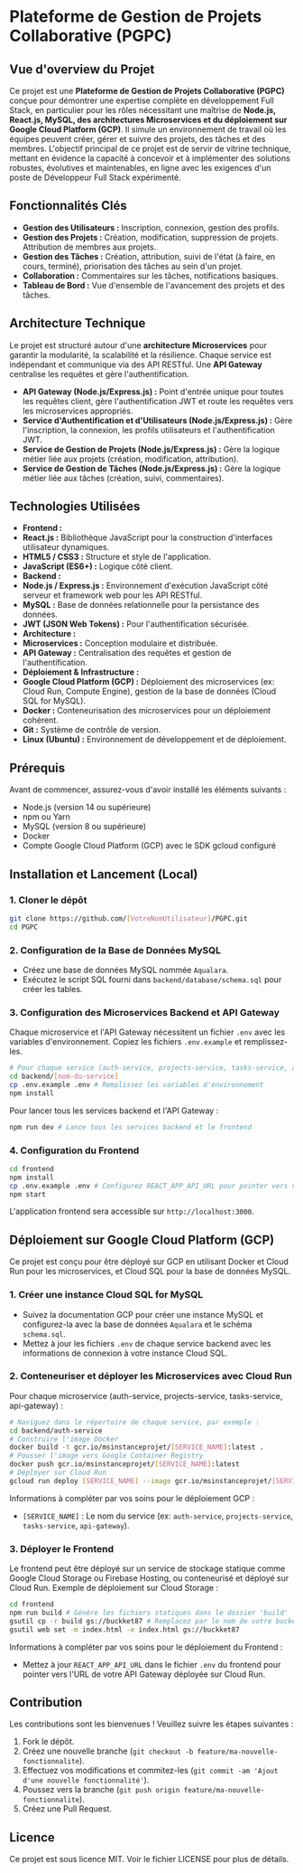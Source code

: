# Plateforme de Gestion de Projets Collaborative (PGPC)
## Vue d'overview du Projet
Ce projet est une **Plateforme de Gestion de Projets Collaborative (PGPC)** conçue pour démontrer une expertise complète en développement Full Stack, en particulier pour les rôles nécessitant une maîtrise de **Node.js, React.js, MySQL, des architectures Microservices et du déploiement sur Google Cloud Platform (GCP)**. Il simule un environnement de travail où les équipes peuvent créer, gérer et suivre des projets, des tâches et des membres.
L'objectif principal de ce projet est de servir de vitrine technique, mettant en évidence la capacité à concevoir et à implémenter des solutions robustes, évolutives et maintenables, en ligne avec les exigences d'un poste de Développeur Full Stack expérimenté.
## Fonctionnalités Clés
* **Gestion des Utilisateurs :** Inscription, connexion, gestion des profils.
* **Gestion des Projets :** Création, modification, suppression de projets. Attribution de membres aux projets.
* **Gestion des Tâches :** Création, attribution, suivi de l'état (à faire, en cours, terminé), priorisation des tâches au sein d'un projet.
* **Collaboration :** Commentaires sur les tâches, notifications basiques.
* **Tableau de Bord :** Vue d'ensemble de l'avancement des projets et des tâches.
## Architecture Technique
Le projet est structuré autour d'une **architecture Microservices** pour garantir la modularité, la scalabilité et la résilience. Chaque service est indépendant et communique via des API RESTful. Une **API Gateway** centralise les requêtes et gère l'authentification.
* **API Gateway (Node.js/Express.js) :** Point d'entrée unique pour toutes les requêtes client, gère l'authentification JWT et route les requêtes vers les microservices appropriés.
* **Service d'Authentification et d'Utilisateurs (Node.js/Express.js) :** Gère l'inscription, la connexion, les profils utilisateurs et l'authentification JWT.
* **Service de Gestion de Projets (Node.js/Express.js) :** Gère la logique métier liée aux projets (création, modification, attribution).
* **Service de Gestion de Tâches (Node.js/Express.js) :** Gère la logique métier liée aux tâches (création, suivi, commentaires).
## Technologies Utilisées
* **Frontend :**
* **React.js :** Bibliothèque JavaScript pour la construction d'interfaces utilisateur dynamiques.
* **HTML5 / CSS3 :** Structure et style de l'application.
* **JavaScript (ES6+) :** Logique côté client.
* **Backend :**
* **Node.js / Express.js :** Environnement d'exécution JavaScript côté serveur et framework web pour les API RESTful.
* **MySQL :** Base de données relationnelle pour la persistance des données.
* **JWT (JSON Web Tokens) :** Pour l'authentification sécurisée.
* **Architecture :**
* **Microservices :** Conception modulaire et distribuée.
* **API Gateway :** Centralisation des requêtes et gestion de l'authentification.
* **Déploiement & Infrastructure :**
* **Google Cloud Platform (GCP) :** Déploiement des microservices (ex: Cloud Run, Compute Engine), gestion de la base de données (Cloud SQL for MySQL).
* **Docker :** Conteneurisation des microservices pour un déploiement cohérent.
* **Git :** Système de contrôle de version.
* **Linux (Ubuntu) :** Environnement de développement et de déploiement.
## Prérequis
Avant de commencer, assurez-vous d'avoir installé les éléments suivants :
* Node.js (version 14 ou supérieure)
* npm ou Yarn
* MySQL (version 8 ou supérieure)
* Docker
* Compte Google Cloud Platform (GCP) avec le SDK gcloud configuré

## Installation et Lancement (Local)
### 1. Cloner le dépôt
```bash
git clone https://github.com/[VotreNomUtilisateur]/PGPC.git
cd PGPC
```

### 2. Configuration de la Base de Données MySQL
* Créez une base de données MySQL nommée `Aqualara`.
* Exécutez le script SQL fourni dans `backend/database/schema.sql` pour créer les tables.

### 3. Configuration des Microservices Backend et API Gateway
Chaque microservice et l'API Gateway nécessitent un fichier `.env` avec les variables d'environnement. Copiez les fichiers `.env.example` et remplissez-les.

```bash
# Pour chaque service (auth-service, projects-service, tasks-service, api-gateway)
cd backend/[nom-du-service]
cp .env.example .env # Remplissez les variables d'environnement
npm install
```
Pour lancer tous les services backend et l'API Gateway :
```bash
npm run dev # Lance tous les services backend et le frontend
```

### 4. Configuration du Frontend
```bash
cd frontend
npm install
cp .env.example .env # Configurez REACT_APP_API_URL pour pointer vers votre API Gateway (http://localhost:3000 en local)
npm start
```
L'application frontend sera accessible sur `http://localhost:3000`.

## Déploiement sur Google Cloud Platform (GCP)
Ce projet est conçu pour être déployé sur GCP en utilisant Docker et Cloud Run pour les microservices, et Cloud SQL pour la base de données MySQL.

### 1. Créer une instance Cloud SQL for MySQL
* Suivez la documentation GCP pour créer une instance MySQL et configurez-la avec la base de données `Aqualara` et le schéma `schema.sql`.
* Mettez à jour les fichiers `.env` de chaque service backend avec les informations de connexion à votre instance Cloud SQL.

### 2. Conteneuriser et déployer les Microservices avec Cloud Run
Pour chaque microservice (auth-service, projects-service, tasks-service, api-gateway) :
```bash
# Naviguez dans le répertoire de chaque service, par exemple :
cd backend/auth-service
# Construire l'image Docker
docker build -t gcr.io/msinstanceprojet/[SERVICE_NAME]:latest .
# Pousser l'image vers Google Container Registry
docker push gcr.io/msinstanceprojet/[SERVICE_NAME]:latest
# Déployer sur Cloud Run
gcloud run deploy [SERVICE_NAME] --image gcr.io/msinstanceprojet/[SERVICE_NAME]:latest --platform managed --region us-central1-c --allow-unauthenticated # --allow-unauthenticated pour l'API Gateway, les autres services peuvent être internes
```
Informations à compléter par vos soins pour le déploiement GCP :
* `[SERVICE_NAME]` : Le nom du service (ex: `auth-service`, `projects-service`, `tasks-service`, `api-gateway`).

### 3. Déployer le Frontend
Le frontend peut être déployé sur un service de stockage statique comme Google Cloud Storage ou Firebase Hosting, ou conteneurisé et déployé sur Cloud Run.
Exemple de déploiement sur Cloud Storage :
```bash
cd frontend
npm run build # Génère les fichiers statiques dans le dossier 'build'
gsutil cp -r build gs://buckket87 # Remplacez par le nom de votre bucket Cloud Storage
gsutil web set -m index.html -e index.html gs://buckket87
```
Informations à compléter par vos soins pour le déploiement du Frontend :
* Mettez à jour `REACT_APP_API_URL` dans le fichier `.env` du frontend pour pointer vers l'URL de votre API Gateway déployée sur Cloud Run.

## Contribution
Les contributions sont les bienvenues ! Veuillez suivre les étapes suivantes :
1. Fork le dépôt.
2. Créez une nouvelle branche (`git checkout -b feature/ma-nouvelle-fonctionnalite`).
3. Effectuez vos modifications et commitez-les (`git commit -am 'Ajout d'une nouvelle fonctionnalité'`).
4. Poussez vers la branche (`git push origin feature/ma-nouvelle-fonctionnalite`).
5. Créez une Pull Request.

## Licence
Ce projet est sous licence MIT. Voir le fichier LICENSE pour plus de détails.

